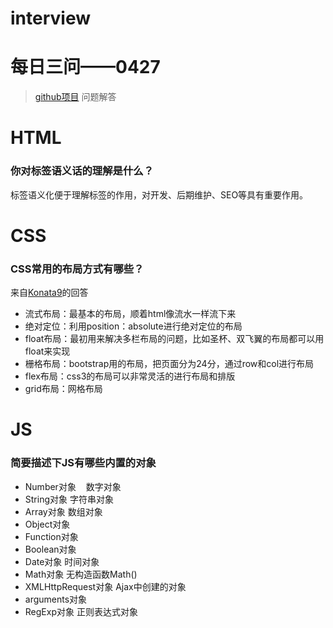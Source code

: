 # interview
# 每日三问——0427
> [github项目](https://github.com/haizlin/fe-interview?utm_source=ZHShareTargetIDMore&utm_medium=social&utm_oi=750848792785354752) 问题解答
# HTML
### 你对标签语义话的理解是什么？
标签语义化便于理解标签的作用，对开发、后期维护、SEO等具有重要作用。
# CSS
### CSS常用的布局方式有哪些？
来自[Konata9](https://github.com/Konata9)的回答
* 流式布局：最基本的布局，顺着html像流水一样流下来
* 绝对定位：利用position：absolute进行绝对定位的布局
* float布局：最初用来解决多栏布局的问题，比如圣杯、双飞翼的布局都可以用float来实现
* 栅格布局：bootstrap用的布局，把页面分为24分，通过row和col进行布局
* flex布局：css3的布局可以非常灵活的进行布局和排版
* grid布局：网格布局
# JS
### 简要描述下JS有哪些内置的对象
* Number对象&nbsp;&nbsp;&nbsp;&nbsp;数字对象
* String对象  字符串对象
* Array对象  数组对象
* Object对象  
* Function对象
* Boolean对象
* Date对象  时间对象
* Math对象  无构造函数Math()
* XMLHttpRequest对象  Ajax中创建的对象
* arguments对象
* RegExp对象      正则表达式对象
